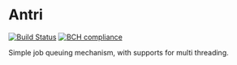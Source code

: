 # Antri

[![Build Status](https://travis-ci.org/alexwibowo/Antri.svg?branch=master)](https://travis-ci.org/alexwibowo/Antri)
[![BCH compliance](https://bettercodehub.com/edge/badge/alexwibowo/Antri?branch=master)](https://bettercodehub.com/)

Simple job queuing mechanism, with supports for multi threading.
